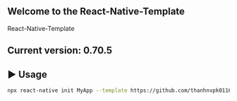 ## Welcome to the React-Native-Template
React-Native-Template

## Current version: 0.70.5

## :arrow_forward: Usage

```sh
npx react-native init MyApp --template https://github.com/thanhnvpk01168/React-Native-Template.git
```
